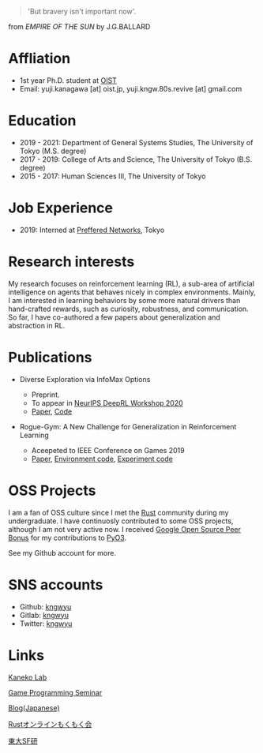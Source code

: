 > 'But bravery isn't important now'.

from *EMPIRE OF THE SUN* by J.G.BALLARD

# Affliation
- 1st year Ph.D. student at [OIST](oist.jp)
- Email: yuji.kanagawa [at] oist.jp, yuji.kngw.80s.revive [at] gmail.com

# Education
- 2019 - 2021: Department of General Systems Studies, The University of Tokyo (M.S. degree)
- 2017 - 2019: College of Arts and Science, The University of Tokyo (B.S. degree)
- 2015 - 2017: Human Sciences III, The University of Tokyo

# Job Experience
- 2019: Interned at [Preffered Networks](https://www.preferred.jp/), Tokyo

# Research interests
My research focuses on reinforcement learning (RL), a sub-area of
artificial intelligence on agents that behaves nicely in complex environments.
Mainly, I am interested in learning behaviors by some more natural drivers
than hand-crafted rewards, such as curiosity, robustness, and communication.
So far, I have co-authored a few papers about generalization
and abstraction in RL.

# Publications
- Diverse Exploration via InfoMax Options
  - Preprint.
  - To appear in [NeurIPS DeepRL Workshop 2020](https://sites.google.com/view/deep-rl-workshop-neurips2020/)
  - [Paper](https://arxiv.org/abs/2010.02756), [Code](https://github.com/kngwyu/infomax-option-critic)

- Rogue-Gym: A New Challenge for Generalization in Reinforcement Learning
  - Aceepeted to IEEE Conference on Games 2019
  - [Paper](https://arxiv.org/abs/1904.08129), [Environment code](https://github.com/kngwyu/rogue-gym), [Experiment code](https://github.com/kngwyu/rogue-gym-agents-cog19)

# OSS Projects
I am a fan of OSS culture since I met the [Rust](https://www.rust-lang.org/) community
during my undergraduate.
I have continuosly contributed to some OSS projects, although I am not very active now.
I received
[Google Open Source Peer Bonus](https://opensource.googleblog.com/2020/10/announcing-latest-google-open-source.html)
for my contributions to [PyO3](https://github.com/PyO3/pyo3).

See my Github account for more.

# SNS accounts
- Github: [kngwyu](https://github.com/kngwyu)
- Gitlab: [kngwyu](https://gitlab.com/kngwyu)
- Twitter: [kngwyu](https://twitter.com/kngwyu)

# Links
[Kaneko Lab](http://game.c.u-tokyo.ac.jp/)

[Game Programming Seminar](https://gps.tanaka.ecc.u-tokyo.ac.jp/)

[Blog(Japanese)](https://kngwyu.gitlab.io/)

[Rustオンラインもくもく会](https://rust-online.connpass.com/event/)

[東大SF研](http://www.utsf.org/)
